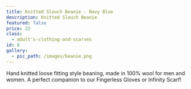 ```yaml
---
title: Knitted Slouch Beanie - Navy Blue
description: Knitted Slouch Beanie
featured: false
price: 22
class:
  - adult's-clothing-and-scarves
id: 8
gallery:
  - pic_path: /images/beanie.png
---
```



Hand knitted loose fitting style beaning, made in 100% wool for men and women. A perfect companion to our Fingerless Gloves or Infinity Scarf!

